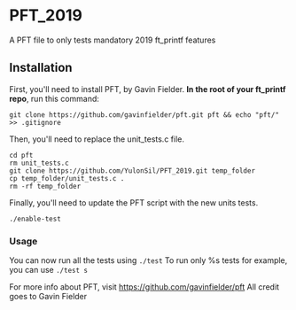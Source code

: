 # PFT_2019
A PFT file to only tests mandatory 2019 ft_printf features

## Installation

First, you'll need to install PFT, by Gavin Fielder.
**In the root of your ft_printf repo**, run this command:

```
git clone https://github.com/gavinfielder/pft.git pft && echo "pft/" >> .gitignore
```

Then, you'll need to replace the unit_tests.c file.
```
cd pft
rm unit_tests.c
git clone https://github.com/YulonSil/PFT_2019.git temp_folder
cp temp_folder/unit_tests.c .
rm -rf temp_folder
```

Finally, you'll need to update the PFT script with the new units tests.
```
./enable-test
```
### Usage

You can now run all the tests using ```./test```
To run only %s tests for example, you can use ```./test s```

For more info about PFT, visit https://github.com/gavinfielder/pft
All credit goes to Gavin Fielder
